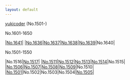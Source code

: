```yaml
---
layout: default
---
```

[yukicoder](https://yukicoder.me/) (No.1501-)

No.1601-1650

|[No.1641](yuk04/033/y1641.html)|
|[No.1636](yuk04/033/y1636.html)|[No.1637](yuk04/033/y1637.html)|[No.1638](yuk04/033/y1638.html)|[No.1639](yuk04/033/y1639.html)|No.1640|

No.1501-1550

|No.1516|[No.1517](yuk04/031/y1517.html)|
|[No.1511](yuk04/031/y1511.html)|[No.1512](yuk04/031/y1512.html)|[No.1513](yuk04/031/y1513.html)|[No.1514](yuk04/031/y1514.html)|No.1515|
|[No.1506](yuk04/031/y1506.html)|[No.1507](yuk04/031/y1507.html)|[No.1508](yuk04/031/y1508.html)|[No.1509](yuk04/031/y1509.html)|No.1510|
|[No.1501](yuk04/031/y1501.html)|No.1502|No.1503|No.1504|[No.1505](yuk04/031/y1505.html)|
